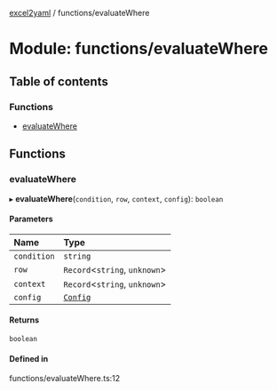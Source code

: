 [excel2yaml](../README.md) / functions/evaluateWhere

# Module: functions/evaluateWhere

## Table of contents

### Functions

- [evaluateWhere](functions_evaluateWhere.md#evaluatewhere)

## Functions

### evaluateWhere

▸ **evaluateWhere**(`condition`, `row`, `context`, `config`): `boolean`

#### Parameters

| Name | Type |
| :------ | :------ |
| `condition` | `string` |
| `row` | `Record`\<`string`, `unknown`\> |
| `context` | `Record`\<`string`, `unknown`\> |
| `config` | [`Config`](../interfaces/interfaces_Config.Config.md) |

#### Returns

`boolean`

#### Defined in

functions/evaluateWhere.ts:12
